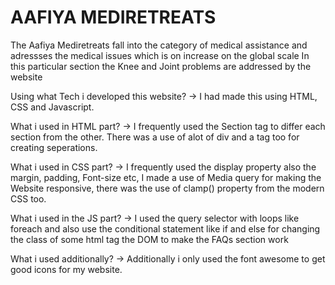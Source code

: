 # AAFIYA MEDIRETREATS

The Aafiya Mediretreats fall into the category of medical assistance and adressses the medical issues which is on increase on the global scale
In this particular section the Knee and Joint problems are addressed by the website

Using what Tech i developed this website?
→ I had made this using HTML, CSS and Javascript.

What i used in HTML part?
→ I frequently used the Section tag to differ each section from the other. There was a use of alot of div and a tag too for creating seperations.

What i used in CSS part?
→ I frequently used the display property also the margin, padding, Font-size etc, I made a use of Media query for making the Website responsive, there was the use of clamp() property from the modern CSS too.

What i used in the JS part?
→ I used the query selector with loops like foreach and also use the conditional statement like if and else for changing the class of some html tag the DOM to make the FAQs section work

What i used additionally?
→ Additionally i only used the font awesome to get good icons for my website.

